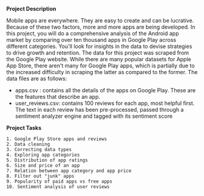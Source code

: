 **Project Description**

Mobile apps are everywhere. They are easy to create and can be lucrative. Because of these two factors, more and more apps are being developed. In this project, you will do a comprehensive analysis of the Android app market by comparing over ten thousand apps in Google Play across different categories. You'll look for insights in the data to devise strategies to drive growth and retention. The data for this project was scraped from the Google Play website. While there are many popular datasets for Apple App Store, there aren't many for Google Play apps, which is partially due to the increased difficulty in scraping the latter as compared to the former. The data files are as follows:

- apps.csv : contains all the details of the apps on Google Play. These are the features that describe an app.
- user_reviews.csv: contains 100 reviews for each app, most helpful first. The text in each review has been pre-processed, passed through a sentiment analyzer engine and tagged with its sentiment score

**Project Tasks**

    1. Google Play Store apps and reviews
    2. Data cleaning
    3. Correcting data types
    4. Exploring app categories
    5. Distribution of app ratings
    6. Size and price of an app
    7. Relation between app category and app price
    8. Filter out "junk" apps
    9. Popularity of paid apps vs free apps
    10. Sentiment analysis of user reviews
